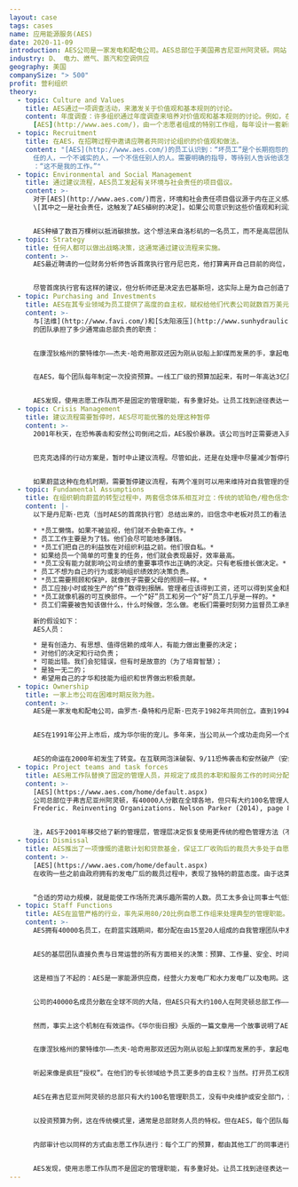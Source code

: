```yaml
---
layout: case
tags: cases
name: 应用能源服务(AES)
date: 2020-11-09
introduction: AES公司是一家发电和配电公司。AES总部位于美国弗吉尼亚州阿灵顿。网站：<https://en.wikipedia.org/wiki/AES_Corporation>
industry: D、 电力、燃气、蒸汽和空调供应
geography: 美国
companySize: "> 500"
profit: 营利组织
theory:
  - topic: Culture and Values
    title: AES通过一项调查活动，来激发关于价值观和基本规则的讨论。
    content: 年度调查：许多组织通过年度调查来培养对价值观和基本规则的讨论。例如，在[](http://www.aes.com/)
      [AES](http://www.aes.com/)，由一个志愿者组成的特别工作组，每年设计一套新的问卷调查，并发送给整个组织。每个单元团队都有义务——这是基本规则之一——以自己认为最佳的任何形式，认讨论这些调查结果。
  - topic: Recruitment
    title: 在AES，在招聘过程中邀请应聘者共同讨论组织的价值观和做法。
    content: "[AES](http://www.aes.com/)的员工认识到：“坏员工”是个长期抱怨的人，一个不快乐的人，一个责备别人的人，一个不负责\
      任的人，一个不诚实的人，一个不信任别人的人。需要明确的指导，等待别人告诉他该怎么做，就是个差劲的员工。个不灵活的人，就是个差劲的员工。他们经常会说\
      ：“这不是我的工作。”"
  - topic: Environmental and Social Management
    title: 通过建议流程，AES员工发起有关环境与社会责任的项目倡议。
    content: >-
      对于[AES](http://www.aes.com/)而言，环境和社会责任项目倡议源于内在正义感。以下是AES在向公众发行股票时，向美国证券交易委员会（SEC）提交的一份公开文件中的表述：“AES的一个重要因素是对四大‘共享’价值观的承诺^
      \[其中之一是社会责任，这触发了AES植树的决定]。如果公司意识到这些价值观和利润之间存在冲突，将努力坚持自己的价值观，即使这样做可能会导致利润减少或失去机会。此外，公司寻求坚持这些价值观，并不是为了取得经济成功，而是因为坚持本身，就是一个值得追求的目标。”


      AES种植了数百万棵树以抵消碳排放。这个想法来自洛杉矶的一名员工，而不是高层团队。起初没有预算。她通过建议流程，为AES需要投入到植树上的资金找到了赞助。^\[Source: Laloux, Frederic. Reinventing Organizations. Nelson Parker (2014), pages 160-172]
  - topic: Strategy
    title: 任何人都可以做出战略决策，这通常通过建议流程来实施。
    content: >-
      AES最近聘请的一位财务分析师告诉首席执行官丹尼巴克，他打算离开自己目前的岗位，回到自己的祖国巴基斯坦，代表AES研究那里的发电领域的机会。巴克对此表示怀疑，他说，尽管几年前美国国务院鼓励我们向巴基斯坦扩展业务，但由于担心那里腐败严重，我们拒绝了这个建议。


      尽管首席执行官有这样的建议，但分析师还是决定去巴基斯坦，这实际上是为自己创造了一个新的职位。他成了业务开发人员，并保留以前的工资。六个月后，他邀请巴克到巴基斯坦会见总理。两年半后，一座耗资7亿美元的发电厂开始运转。^\[ Laloux, Frederic (2014-02-09). Reinventing Organizations: A Guide to Creating Organizations Inspired by the Next Stage of Human Consciousness (Kindle Locations 2245-2254). Nelson Parker. Kindle Edition.]
  - topic: Purchasing and Investments
    title: AES在其专业领域为员工提供了高度的自主权，赋权给他们代表公司就数百万美元的工厂投资出去谈判。跨学科志愿工作队由总部少数具有相关专业知识的人员共同支撑，负责进行预算规划和审计。
    content: >-
      与[法维](http://www.favi.com/)和[S太阳液压](http://www.sunhydraulics/)类似，[AES](http://www.ase.com/)的基层团队，负责进行与日常运营所有方面相关的决策，包括投资相关预算、招聘、培训、评估、薪酬、资本支出和采购，以及长期战略和慈善捐赠。[AES公司](http://www.ase.com/)是一家能源供应商，经营火力和水力发电厂以及电网。这种设备对许多人和企业的生活至关重要。《华尔街日报》的记者亚历克斯•马克尔斯撰写的头版文章，用一个故事说明了[AES](http://www.ase.com/)
      的团队承担了多少通常由总部负责的职责：


      在康涅狄格州的蒙特维尔——杰夫·哈奇用那双还因为刚从驳船上卸煤而发黑的手，拿起电话，给他最喜欢的经纪人打过去。“30天1000万元，你能给我什么样的利率？他问这位经办国库券的代理人。“只有6.09？但我刚从大通那里得到6.13。”在另一个房间里，乔·奥多正在跟摩根大通交涉。“6.15，30天？”奥多先生证实说，自己只是AES公司发电厂的维修技术员。奥多和哈奇是一个管理着3300万美元工厂投资基金的特别小组的成员。然后，他们很快在与合伙人进行磋商之后，达成了那笔交易。…这听起来像是疯狂“授权”。在他们的专长领域给予员工更多的自主权？当然。打开员工权限的禁忌？也许。但是，如果把企业财务决策权交给那些集体借款经历只包括“抵押贷款、两辆车贷款和一些还清信用卡债务”的员工，又有什么好处呢？“有很多好处。”艾斯说。……该公司首席执行官、创始人之一丹尼斯•W•巴克认为：“成员的责任感越强，公司经营状况就越有可能得到逐步改善。”。“更重要的是，”他说，“这会让工作变得更有趣。”让煤炭管理者承担投资责任有风险吗？巴克先生认为没有风险。他指出，蒙特维尔的志愿者团队中有一名财务顾问，成员志愿者的投资选择范围被专家指导在很窄范围内。他们并不完全是在购买衍生品。首席执行官喜欢这种做法，是因为“成员被这种经历改变了。他们对企业的各个方面都有了更多的了解，他们对公司的感觉，永远不会是原来的样子。” ^\[Alex Markels, "Blank Check," The Wall Street Journal, April 9, 1998)]


      在AES，每个团队每年制定一次投资预算。一线工厂级的预算加起来，有时一年高达3亿美元。当基层团队对自己制定的工厂综合预算感到满意后，就交给预算工作组，跟所有其他工厂的预算一起，接受内容审查。该工作组将提出变更和改进建议（但无权强制实施变更）。该工作队的工作人员有些是来自总部的具有相关专业知识的人，但主要成员是来自基层团队的各种背景的成员——在这个工作组内，一名保安可以坐在一名技术人员和一名工程师的旁边。内部审计也以同样的方式，由志愿工作队进行：每个工厂预算都接受其他兄弟工厂同事的审计。


      AES发现，使用志愿工作队而不是固定的管理职能，有多重好处。让员工找到途径表达一些，在自己主要岗位角色上用不到的一些额外才能和天赋。当他们看到自己真正拥有了塑造公司的权力时，就会产生真正的主人翁意识和责任感。创始人丹尼斯·巴克克还坚持认为：这些特别工作组也是强大的学习机构。在任何时候，都会有成千上万的成员加入工作队，从更有经验的同事那里学习技术和领导技能。这是一种现代形式的大规模学徒制度。任何课堂培训都无法提供志愿工作队日复一日的学习量。^\[Laloux, Frederic. Reinventing Organizations. Nelson Parker (2014), page 88 and following]
  - topic: Crisis Management
    title: 建议流程需要暂停时，AES尽可能优雅的处理这种暂停
    content: >-
      2001年秋天，在恐怖袭击和安然公司倒闭之后，AES股价暴跌。该公司当时正需要进入资本市场，寻求对其高负债水平的弥补，但却发现资本市场突然关闭了。为了防止破产，必须采取迅速而艰难的行动。一个关键的问题是：为了筹集必要的资金，需要出售多少个发电厂，出售哪些发电厂？由于四万人分布在世界各地，首席执行官丹尼斯•巴克克很难像法维的佐布里斯特那样，站在肥皂盒上，召集所有人征求建议。问题是如此复杂，以至于他也不能像在布尔佐格的乔斯德布洛克那样，简单地发一篇博文，给出两个备选方案。


      巴克克选择的行动方案是，暂时中止建议流程。尽管如此，还是在处理中尽量减少暂停行动，给自我管理模式带来信任下降的风险。他没有与管理团队闭门制定计划；而是公开宣布，将在有限的时间内，针对有限的决策，制定一些自上而下（不遵循建议流程的）重要决策。并保证建议流程对此外的所有其他决策继续有效。为了调查最佳的行动方案并做出艰难的决定，贝克任命比尔·卢拉斯基负责决策，他是一位年轻而杰出的总法律顾问。卢拉斯基既不被视为最高级的领导人之一，也不被视为未来寻求领导地位的人。发出的信号很清楚：该组织的高级领导人，并不希望行使更多的权力。自上而下的决策，也是由一个对权力没有渴望的人来处理，而且明确保证这个举措是暂时的。


      如果蔚蓝这种在危机时期，需要暂停建议流程，有两个准则可以用来维持对自我管理的信任：对（不通过建议流程的）自上而下决策的范围和时间框架定义充分的透明度，并任命一个、在危机结束后不会被怀疑继续行使这种独裁权力的人，来作出决策。
  - topic: Fundamental Assumptions
    title: 在组织朝向蔚蓝的转型过程中，两套信念体系相互对立：传统的琥珀色/橙色信念体系和新的这套合理的自我管理运作方式。与同事们共同将那些传统信念明确的识别出来，这能带来非常强大和有力的效果。
    content: |-
      以下是丹尼斯·巴克（当时AES的首席执行官）总结出来的，旧信念中老板对员工的看法：

      * *员工懒惰。如果不被监视，他们就不会勤奋工作。*
      * 员工工作主要是为了钱。他们会尽可能地多赚钱。
      * *员工们把自己的利益放在对组织利益之前。他们很自私。*
      * 如果给员一个简单的可重复的任务，他们就会表现最好，效率最高。
      * *员工没有能力就影响公司业绩的重要事项作出正确的决定。只有老板擅长做决定。*
      * 员工不想为自己的行为或影响组织绩效的决策负责。
      * *员工需要照顾和保护，就像孩子需要父母的照顾一样。*
      * 员工应按小时或按生产的“件”数得到报酬。管理者应该得到工资，还可以得到奖金和股票。
      * *员工就像机器的可互换部件。一个“好”员工和另一个“好”员工几乎是一样的。*
      * 员工们需要被告知该做什么，什么时候做，怎么做。老板们需要时刻努力监督员工承担责任。

      新的假设如下：
      AES人员：

      * 是有创造力、有思想、值得信赖的成年人，有能力做出重要的决定；
      * 对他们的决定和行动负责；
      * 可能出错。我们会犯错误，但有时是故意的（为了培育智慧）；
      * 是独一无二的；
      * 希望用自己的才华和技能为组织和世界做出积极贡献。
  - topic: Ownership
    title: 一家上市公司在困难时期反败为胜。
    content: >-
      AES是一家发电和配电公司，由罗杰·桑特和丹尼斯·巴克于1982年共同创立。直到1994年，在首席执行官桑特的领导，加上巴克的掌舵下，桑特从一家两人公司成长为全球能源生产商，在全球30多个国家的工厂雇用了4万名员工。


      AES在1991年公开上市后，成为华尔街的宠儿。多年来，当公司从一个成功走向另一个成功时，董事会成员都支持AES从根本上分散和基于信任的自我管理决策。然而，正如巴克评论的那样，“大多数董事会成员喜欢AES方法，主要是因为他们认为这个模式推高了股价，而不是因为这是经营一个组织的‘正确’方式。”


      AES的命运在2000年初发生了转变。在互联网泡沫破裂、9/11恐怖袭击和安然破产（安然破产在能源投资者中引起了近乎恐慌的波动）之后，AES的股价曾在70美元的高点跌至5美元。AES早前决定的投资方向，是在现货市场销售电力的“零售工厂”，而不是基于长期合同，并用债务为其大部分增长提供资金，这无疑是造成其资金困难的原因。然而，这些决定不能仅仅归因于运用了蔚蓝模式的分散决策机制，因为这些决策也一直在董事会一级得到讨论和同意。尽管如此，董事会成员中还是充满了恐惧，他们大大加强了监督，包括聘请律师和顾问以及联合首席执行官，并要求巴克尔执行董事会的指示。在令人沮丧的九个月之后，巴克离开了公司，于是董事会终于将AES回退转变为传统的橙色管理模式。^\[Laloux, Frederic. Reinventing Organizations. Nelson Parker (2014), pages 253-254]
  - topic: Project teams and task forces
    title: AES用工作队替换了固定的管理人员，并规定了成员的本职和服务工作的时间分配比例。
    content: >-
      [AES](https://www.aes.com/home/default.aspx)
      公司总部位于弗吉尼亚州阿灵顿，有40000人分散在全球各地，但只有大约100名管理人员。没有中央维修或安全部门，没有采购，没有人力资源，没有内部审计部门。该公司提出了“80-20法则”：在AES工作的每个人，从清洁人员到工程师，平均80%的时间都要花在自己的主要岗位角色上，同时要拿出20%的时间，用在公司内现存的一个或多个工作队任务中，为其他人服务。^\[Laloux,
      Frederic. Reinventing Organizations. Nelson Parker (2014), page 89].


      注，AES于2001年移交给了新的管理层，管理层决定恢复使用更传统的橙色管理方法（不再蔚蓝）。
  - topic: Dismissal
    title: AES推出了一项慷慨的遣散计划和贷款基金，保证工厂收购后的裁员大多处于自愿，尽可能减少心理创伤。
    content: >-
      [AES](https://www.aes.com/home/default.aspx)
      在收购一些之前由政府拥有的发电厂后的裁员过程中，表现了独特的蔚蓝态度。由于这类工厂结构上为了扩大就业而人浮于事，需要大量裁员。收购后，AES不得不裁员数百人，但通过一项特殊的自愿离职计划，相对轻松地做到了这一点。以下是首席执行官丹尼巴克对此事的看法：


      “合适的劳动力规模，就是能使工作场所充满乐趣所需的人数。员工太多会让同事士气低落，还会引起地盘之争。北爱尔兰一位非常精明的AES工厂经理告诉我，围绕草皮的争论，就很好地表明了该工厂人多为患的弊端。如果能有足够的工作时，没有人担心谁做什么。我认为企业不应该雇佣不需要的员工，但这并不意味着他们应该被解雇。需要给离职员工一些时间，慢慢过渡到新工作。组织应慷慨地作出遣散安排。我们几乎每次收购都会遇到人手过剩的问题。收购一家公司后，我们做的第一件事，就是设立一个慷慨的自愿离职计划。很少有人被强制要求离开。在巴拿马，AES为接受遣散费的雇员设立了一个贷款基金。一年后，我和离开公司的前员工共进了庆祝午餐。这些前雇员共开办了71家新企业，其中大多数人是利用AES的贷款基金。即使有慷慨的自愿离职安排，从一家熟悉的公司，转职到一家不熟悉的公司，这个转变还是会带来创伤。我坚信，这些艰难的转变，是一个必要的艰难过程，迫使员工和组织适应一个充满活力的世界。工作的乐趣之一，就是学习新的角色和承担新的责任。工作保障是有吸引力的礼品包装，但里面很少包含带来人性成长持久价值的东西。”^\[Source: Laloux, Frederic. Reinventing Organizations. Nelson Parker (2014), pages 187-188]
  - topic: Staff Functions
    title: AES在监管严格的行业，率先采用80/20比例自愿工作组来处理典型的管理职能。
    content: >-
      AES拥有40000名员工，在蔚蓝实践期间，都分配在由15至20人组成的自我管理团队中发挥作用。AES认为，当任何一个节点变得太大时，坏事就会开始发生。他们还试图将一个节点的员工人数限制在最多300到400人（15到20个团队，每个团队15到20人）――他们认为，同事们需要或多或少的能记住姓名和面孔，并能与任何同事进行随意的讨论，这样的团队规模是最自然的上限。


      AES的基层团队直接负责与日常运营的所有方面相关的决策：预算、工作量、安全、时间表、维护、雇用和解雇、工作时间、培训、评估、薪酬、资本支出、采购和质量控制，以及长期战略、慈善捐赠和社区关系。


      这是相当了不起的：AES是一家能源供应商，经营火力发电厂和水力发电厂以及电网。这种设备对许多人和企业的生活而言至关重要。运行出问题的话，可能导致灾难性的停电，事故则会造成许多人的生命损失。然而，该组织在全世界数以百万计的客户，都安全的获得了蔚蓝自治团队生产的正常能源供应，这些全权基层自治团队负责安全和维护等关键事务。


      公司的40000名成员分散在全球不同的大陆，但AES只有大约100人在阿灵顿总部工作——这个人数确实在管理着像喀麦隆、哥伦比亚或捷克共和国这样遥远地方发生的事情，令人不可置信。


      然而，事实上这个机制在有效运作。《华尔街日报》头版的一篇文章用一个故事说明了AES的基层团队在承担通常由总部负责的责任方面，已经超前的走了多远：


      在康涅狄格州的蒙特维尔——杰夫·哈奇用那双还因为刚从驳船上卸煤而发黑的手，拿起电话，给他最喜欢的经纪人打过去。“30天1000万元，你能给我什么样的利率？他问这位经办国库券的代理人。“只有6.09？但我刚从大通那里得到6.13。”在另一个房间里，乔·奥多正在跟摩根大通交涉。“6.15，30天？”奥多先生证实说，自己只是AES公司发电厂的维修技术员。奥多和哈奇是一个管理着3300万美元工厂投资基金的特别小组的成员。然后，他们很快在与合伙人进行磋商之后，达成了那笔交易。


      听起来像是疯狂“授权”。在他们的专长领域给予员工更多的自主权？当然。打开员工权限的禁忌？也许。但是，如果把企业财务决策权交给那些集体借款经历只包括“抵押贷款、两辆车贷款和一些还清信用卡债务”的员工，又有什么好处呢？“有很多好处。”艾斯说。……该公司首席执行官、创始人之一丹尼斯•W•巴克认为：“成员的责任感越强，公司经营状况就越有可能得到逐步改善。”。“更重要的是，”他说，“这会让工作变得更有趣。”让煤炭管理者承担投资责任有风险吗？巴克先生认为没有风险。他指出，蒙特维尔的志愿者团队中有一名财务顾问，成员志愿者的投资选择范围被专家指导在很窄范围内。他们并不完全是在购买衍生品。首席执行官喜欢这种做法，是因为“成员被这种经历改变了。他们对企业的各个方面都有了更多的了解，他们对公司的感觉，永远不会是原来的样子。”


      AES在弗吉尼亚州阿灵顿的总部只有大约100名管理职员工，没有中央维护或安全部门，没有采购部门，没有人力资源部门，也没有内部审计部门。在一家小公司，当其中某个领域出现问题时，人们可以简单地召开会议，或将特定的协调角色委派给同事。在AES，四万人分散在世界各地，这已不再可行。该公司提出了“80-20法则”：在AES工作的每个人，从清洁人员到工程师，平均80%的时间都要花在自己的主要工作岗位上，另外20%的时间要用在公司的一个或多个工作小组里。


      以投资预算为例，这在传统模式里，通常是总部财务人员的特权。但在AES，每个团队每年制定一次投资预算。一线工厂级的预算加起来，有时一年高达3亿美元。当基层团队对自己制定的工厂综合预算感到满意后，就交给预算工作组，跟所有其他工厂的预算一起，接受内容审查。该工作组将提出变更和改进建议（但无权强制实施变更）。该工作队的工作人员有些是来自总部的具有相关专业知识的人，但主要成员是来自基层团队的各种背景的成员——在这个工作组内，一名保安可以坐在一名技术人员和一名工程师的旁边。


      内部审计也以同样的方式由志愿工作队进行：每个工厂的预算，都由其他工厂的同事进行审计。成立了负责薪酬、社区服务、环境工作和企业价值观等各种主题的工作队。


      AES发现，使用志愿工作队而不是固定的管理职能，有多重好处。让员工找到途径表达一些，在自己主要岗位角色上用不到的一些额外才能和天赋。当他们看到自己真正拥有了塑造公司的权力时，就会产生真正的主人翁意识和责任感。创始人丹尼斯·巴克克还坚持认为：这些特别工作组也是强大的学习机构。在任何时候，都会有成千上万的成员加入工作队，从更有经验的同事那里学习技术和领导技能。这是一种现代形式的大规模学徒制度。任何课堂培训都无法提供志愿工作队日复一日的学习量。^\[Alex Markels, “Blank Check,” The Wall Street Journal, April 9, 1998.]
---
```

